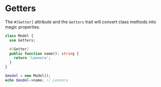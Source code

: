 # Getters

The `#[Getter]` attribute and the `Getters` trait will convert class methods into magic properties.

```php
class Model {
  use Getters;

  #[Getter]
  public function name(): string {
    return 'Leonora';
  }
}

$model = new Model();
echo $model->name; // Leonora
```
